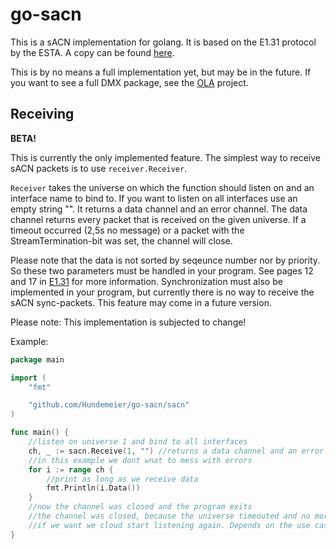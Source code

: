 # go-sacn
This is a sACN implementation for golang. It is based on the E1.31 protocol by the ESTA. 
A copy can be found [here][e1.31].

This is by no means a full implementation yet, but may be in the future.
If you want to see a full DMX package, see the 
[OLA](http://opendmx.net/index.php/Open_Lighting_Architecture) project.

## Receiving
**BETA!**

This is currently the only implemented feature. The simplest way to receive sACN packets is 
to use `receiver.Receiver`.

`Receiver` takes the universe on which the function should listen on and an interface name to bind to.
If you want to listen on all interfaces use an empty string "". 
It returns a data channel and an error channel.
The data channel returns every packet that is received on the given universe. If a timeout occurred 
(2,5s no message) or a packet with the StreamTermination-bit was set, the channel will close.

Please note that the data is not sorted by seqeunce number nor by priority. So these two parameters
must be handled in your program. See pages 12 and 17 in [E1.31][e1.31] for more information.
Synchronization must also be implemented in your program, but currently there is no way to receive
the sACN sync-packets. This feature may come in a future version.

Please note: This implementation is subjected to change!

Example:
``` go
package main

import (
	"fmt"

	"github.com/Hundemeier/go-sacn/sacn"
)

func main() {
	//listen on universe 1 and bind to all interfaces
	ch, _ := sacn.Receive(1, "") //returns a data channel and an error channel
	//in this example we dont wnat to mess with errors
	for i := range ch {
		//print as long as we receive data
		fmt.Println(i.Data())
	}
	//now the channel was closed and the program exits
	//the channel was closed, because the universe timeouted and no more data was received
	//if we want we cloud start listening again. Depends on the use case
}
```

[e1.31]: http://tsp.esta.org/tsp/documents/docs/E1-31-2016.pdf